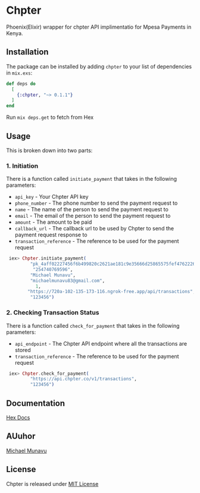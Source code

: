 # Chpter

Phoenix(Elixir) wrapper for chpter API implimentatio for Mpesa Payments in Kenya.

## Installation

The package can be installed
by adding `chpter` to your list of dependencies in `mix.exs`:

```elixir
def deps do
  [
    {:chpter, "~> 0.1.1"}
  ]
end
```

Run `mix deps.get` to fetch from Hex

## Usage

This is broken down into two parts:

### 1. Initiation

There is a function called `initiate_payment` that takes in the following parameters:

- `api_key` - Your Chpter API key
- `phone_number` - The phone number to send the payment request to
- `name` - The name of the person to send the payment request to
- `email` - The email of the person to send the payment request to
- `amount` - The amount to be paid
- `callback_url` - The callback url to be used by Chpter to send the payment request response to
- `transaction_reference` - The reference to be used for the payment request

```elixir
 iex> Chpter.initiate_payment(
         "pk_4aff02227456f6b499820c2621ae181c9e35666d25865575fef47622265dcbb9",
          "254740769596",
         "Michael Munavu",
         "michaelmunavu83@gmail.com",
           1,
        "https://720a-102-135-173-116.ngrok-free.app/api/transactions",
         "123456")

```

### 2. Checking Transaction Status

There is a function called `check_for_payment` that takes in the following parameters:

- `api_endpoint` - The Chpter API endpoint where all the transactions are stored
- `transaction_reference` - The reference to be used for the payment request

```elixir
 iex> Chpter.check_for_payment(
         "https://api.chpter.co/v1/transactions",
         "123456")

```

## Documentation

[Hex Docs](https://hexdocs.pm/chpter/0.1.1/Chpter.html)

## AUuhor

[Michael Munavu](https://michaelmunavu.com)

## License

Chpter is released under [MIT License](https://github.com/appcues/exsentry/blob/master/LICENSE.txt)
